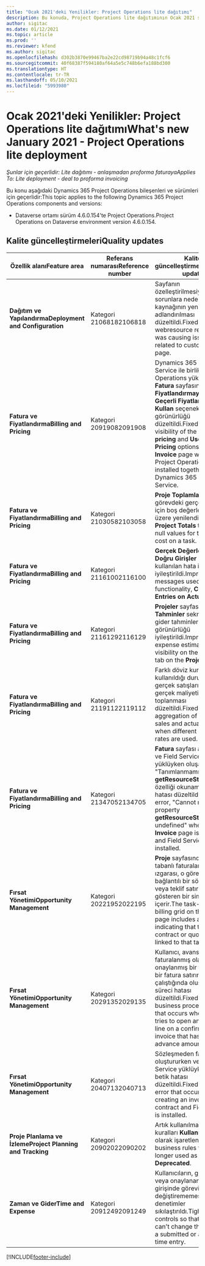 ```yaml
---
title: "Ocak 2021'deki Yenilikler: Project Operations lite dağıtımı"
description: Bu konuda, Project Operations lite dağıtımının Ocak 2021 sürümünde bulunan kalite güncelleştirmeleri hakkında bilgiler sağlanmaktadır.
author: sigitac
ms.date: 01/12/2021
ms.topic: article
ms.prod: ''
ms.reviewer: kfend
ms.author: sigitac
ms.openlocfilehash: d302b3870e99467ba2e22cd98719b94a48c1fcf6
ms.sourcegitcommit: 40f68387f594180af64a5e5c748b6efa188bd300
ms.translationtype: HT
ms.contentlocale: tr-TR
ms.lasthandoff: 05/10/2021
ms.locfileid: "5993980"
---
```

# <a name="whats-new-january-2021---project-operations-lite-deployment"></a><span data-ttu-id="aece0-103">Ocak 2021'deki Yenilikler: Project Operations lite dağıtımı</span><span class="sxs-lookup"><span data-stu-id="aece0-103">What's new January 2021 - Project Operations lite deployment</span></span>


<span data-ttu-id="aece0-104">_Şunlar için geçerlidir: Lite dağıtımı - anlaşmadan proforma faturaya_</span><span class="sxs-lookup"><span data-stu-id="aece0-104">_Applies To: Lite deployment - deal to proforma invoicing_</span></span>

<span data-ttu-id="aece0-105">Bu konu aşağıdaki Dynamics 365 Project Operations bileşenleri ve sürümleri için geçerlidir:</span><span class="sxs-lookup"><span data-stu-id="aece0-105">This topic applies to the following Dynamics 365 Project Operations components and versions:</span></span>

  - <span data-ttu-id="aece0-106">Dataverse ortamı sürüm 4.6.0.154'te Project Operations.</span><span class="sxs-lookup"><span data-stu-id="aece0-106">Project Operations on Dataverse environment version 4.6.0.154.</span></span>
  
## <a name="quality-updates"></a><span data-ttu-id="aece0-107">Kalite güncelleştirmeleri</span><span class="sxs-lookup"><span data-stu-id="aece0-107">Quality updates</span></span>

| <span data-ttu-id="aece0-108">**Özellik alanı**</span><span class="sxs-lookup"><span data-stu-id="aece0-108">**Feature area**</span></span> | <span data-ttu-id="aece0-109">**Referans numarası**</span><span class="sxs-lookup"><span data-stu-id="aece0-109">**Reference number**</span></span> | <span data-ttu-id="aece0-110">**Kalite güncelleştirmeleri**</span><span class="sxs-lookup"><span data-stu-id="aece0-110">**Quality update**</span></span> |
| --- | --- | --- |
| <span data-ttu-id="aece0-111">**Dağıtım ve Yapılandırma**</span><span class="sxs-lookup"><span data-stu-id="aece0-111">**Deployment and Configuration**</span></span> | <span data-ttu-id="aece0-112">Kategori 2106818</span><span class="sxs-lookup"><span data-stu-id="aece0-112">2106818</span></span> | <span data-ttu-id="aece0-113">Sayfanın özelleştirilmesiyle ilgili sorunlara neden olan web kaynağının yeniden adlandırılması düzeltildi.</span><span class="sxs-lookup"><span data-stu-id="aece0-113">Fixed the webresource rename that was causing issues related to customizing a page.</span></span> |
| <span data-ttu-id="aece0-114">**Fatura ve Fiyatlandırma**</span><span class="sxs-lookup"><span data-stu-id="aece0-114">**Billing and Pricing**</span></span> | <span data-ttu-id="aece0-115">Kategori 2091908</span><span class="sxs-lookup"><span data-stu-id="aece0-115">2091908</span></span> | <span data-ttu-id="aece0-116">Dynamics 365 Field Service ile birlikte Project Operations yüklüyken **Fatura** sayfasındaki **Fiyatlandırmayı kilitle** ve **Geçerli Fiyatlandırmayı Kullan** seçeneklerinin görünürlüğü düzeltildi.</span><span class="sxs-lookup"><span data-stu-id="aece0-116">Fixed the visibility of the **Lock pricing** and **Use Current Pricing** options on the **Invoice** page when Project Operations is installed together with Dynamics 365 Field Service.</span></span> |
| <span data-ttu-id="aece0-117">**Fatura ve Fiyatlandırma**</span><span class="sxs-lookup"><span data-stu-id="aece0-117">**Billing and Pricing**</span></span> | <span data-ttu-id="aece0-118">Kategori 2103058</span><span class="sxs-lookup"><span data-stu-id="aece0-118">2103058</span></span> | <span data-ttu-id="aece0-119">**Proje Toplamları**, bir görevdeki gerçek maliyet için boş değerleri işlemek üzere yenilendi.</span><span class="sxs-lookup"><span data-stu-id="aece0-119">Refreshed **Project Totals** to handle null values for the actual cost on a task.</span></span> |
| <span data-ttu-id="aece0-120">**Fatura ve Fiyatlandırma**</span><span class="sxs-lookup"><span data-stu-id="aece0-120">**Billing and Pricing**</span></span> | <span data-ttu-id="aece0-121">Kategori 2116100</span><span class="sxs-lookup"><span data-stu-id="aece0-121">2116100</span></span> | <span data-ttu-id="aece0-122">**Gerçek Değerlerdeki Doğru Girişler** işleviyle kullanılan hata iletileri iyileştirildi.</span><span class="sxs-lookup"><span data-stu-id="aece0-122">Improved error messages used with the functionality, **Correct Entries on Actuals**.</span></span> |
| <span data-ttu-id="aece0-123">**Fatura ve Fiyatlandırma**</span><span class="sxs-lookup"><span data-stu-id="aece0-123">**Billing and Pricing**</span></span> | <span data-ttu-id="aece0-124">Kategori 2116129</span><span class="sxs-lookup"><span data-stu-id="aece0-124">2116129</span></span> | <span data-ttu-id="aece0-125">**Projeler** sayfasındaki **Tahminler** sekmesinin gider tahminleri görünürlüğü iyileştirildi.</span><span class="sxs-lookup"><span data-stu-id="aece0-125">Improved expense estimates visibility on the **Estimates** tab on the **Projects** page.</span></span> |
| <span data-ttu-id="aece0-126">**Fatura ve Fiyatlandırma**</span><span class="sxs-lookup"><span data-stu-id="aece0-126">**Billing and Pricing**</span></span> | <span data-ttu-id="aece0-127">Kategori 2119112</span><span class="sxs-lookup"><span data-stu-id="aece0-127">2119112</span></span> | <span data-ttu-id="aece0-128">Farklı döviz kurlarının kullanıldığı durumlardaki gerçek satışların ve gerçek maliyetin toplanması düzeltildi.</span><span class="sxs-lookup"><span data-stu-id="aece0-128">Fixed aggregation of actual sales and actual cost when different exchange rates are used.</span></span> |
| <span data-ttu-id="aece0-129">**Fatura ve Fiyatlandırma**</span><span class="sxs-lookup"><span data-stu-id="aece0-129">**Billing and Pricing**</span></span> | <span data-ttu-id="aece0-130">Kategori 2134705</span><span class="sxs-lookup"><span data-stu-id="aece0-130">2134705</span></span> | <span data-ttu-id="aece0-131">**Fatura** sayfası açıldığında ve Field Service yüklüyken oluşan "Tanımlanmamış **getResourceString** özelliği okunamıyor" hatası düzeltildi.</span><span class="sxs-lookup"><span data-stu-id="aece0-131">Fixed the error, "Cannot read property **getResourceString** of undefined" when the **Invoice** page is opened and Field Service is installed.</span></span> |
| <span data-ttu-id="aece0-132">**Fırsat Yönetimi**</span><span class="sxs-lookup"><span data-stu-id="aece0-132">**Opportunity Management**</span></span> | <span data-ttu-id="aece0-133">Kategori 2022195</span><span class="sxs-lookup"><span data-stu-id="aece0-133">2022195</span></span> | <span data-ttu-id="aece0-134">**Proje** sayfasındaki görev tabanlı faturalama ızgarası, o görev ile bağlantılı bir sözleşme veya teklif satırı olduğunu gösteren bir simge içerir.</span><span class="sxs-lookup"><span data-stu-id="aece0-134">The task-based billing grid on the **Project** page includes an icon indicating that there is a contract or quote line linked to that task.</span></span> |
| <span data-ttu-id="aece0-135">**Fırsat Yönetimi**</span><span class="sxs-lookup"><span data-stu-id="aece0-135">**Opportunity Management**</span></span> | <span data-ttu-id="aece0-136">Kategori 2029135</span><span class="sxs-lookup"><span data-stu-id="aece0-136">2029135</span></span> | <span data-ttu-id="aece0-137">Kullanıcı, avans tutarı faturalanmış olan onaylanmış bir faturada bir fatura satırını açmaya çalıştığında oluşan iş süreci hatası düzeltildi.</span><span class="sxs-lookup"><span data-stu-id="aece0-137">Fixed the business process error that occurs when a user tries to open an invoice line on a confirmed invoice that has an advance amount invoiced.</span></span> |
| <span data-ttu-id="aece0-138">**Fırsat Yönetimi**</span><span class="sxs-lookup"><span data-stu-id="aece0-138">**Opportunity Management**</span></span> | <span data-ttu-id="aece0-139">Kategori 2040713</span><span class="sxs-lookup"><span data-stu-id="aece0-139">2040713</span></span> | <span data-ttu-id="aece0-140">Sözleşmeden fatura oluştururken ve Field Service yüklüyken oluşan betik hatası düzeltildi.</span><span class="sxs-lookup"><span data-stu-id="aece0-140">Fixed the script error that occurs when creating an invoice from a contract and Field Service is installed.</span></span> |
| <span data-ttu-id="aece0-141">**Proje Planlama ve İzleme**</span><span class="sxs-lookup"><span data-stu-id="aece0-141">**Project Planning and Tracking**</span></span> | <span data-ttu-id="aece0-142">Kategori 2090202</span><span class="sxs-lookup"><span data-stu-id="aece0-142">2090202</span></span> | <span data-ttu-id="aece0-143">Artık kullanılmayan iş kuralları **Kullanım Dışı** olarak işaretlendi.</span><span class="sxs-lookup"><span data-stu-id="aece0-143">Marked business rules that are no longer used as **Deprecated**.</span></span> |
| <span data-ttu-id="aece0-144">**Zaman ve Gider**</span><span class="sxs-lookup"><span data-stu-id="aece0-144">**Time and Expense**</span></span> | <span data-ttu-id="aece0-145">Kategori 2091249</span><span class="sxs-lookup"><span data-stu-id="aece0-145">2091249</span></span> | <span data-ttu-id="aece0-146">Kullanıcıların, gönderilen veya onaylanan bir zaman girişinde görevi değiştirememesi için denetimler sıkılaştırıldı.</span><span class="sxs-lookup"><span data-stu-id="aece0-146">Tightened controls so that users can't change the task on a submitted or approved time entry.</span></span> |


[!INCLUDE[footer-include](../../includes/footer-banner.md)]
